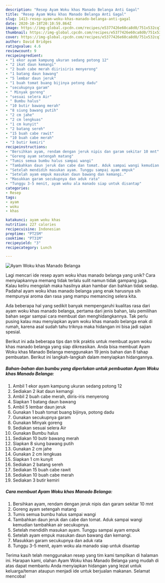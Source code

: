 ```yaml
---
description: "Resep Ayam Woku khas Manado Belanga Anti Gagal"
title: "Resep Ayam Woku khas Manado Belanga Anti Gagal"
slug: 1413-resep-ayam-woku-khas-manado-belanga-anti-gagal
date: 2020-10-18T20:10:59.864Z
image: https://img-global.cpcdn.com/recipes/e5377426e60ca8d0/751x532cq70/ayam-woku-khas-manado-belanga-foto-resep-utama.jpg
thumbnail: https://img-global.cpcdn.com/recipes/e5377426e60ca8d0/751x532cq70/ayam-woku-khas-manado-belanga-foto-resep-utama.jpg
cover: https://img-global.cpcdn.com/recipes/e5377426e60ca8d0/751x532cq70/ayam-woku-khas-manado-belanga-foto-resep-utama.jpg
author: David Bridges
ratingvalue: 4.6
reviewcount: 9
recipeingredient:
- "1 ekor ayam kampung ukuran sedang potong 12"
- "2 ikat daun kemangi"
- "2 buah cabe merah diirisiris menyerong"
- "1 batang daun bawang"
- "5 lembar daun jeruk"
- "1 buah tomat buang bijinya potong dadu"
- "secukupnya garam"
- " Minyak goreng"
- "sesuai selera Air"
- " Bumbu halus"
- "10 butir bawang merah"
- "8 siung bawang putih"
- "2 cm jahe"
- "2 cm lengkuas"
- "1 cm kunyit"
- "2 batang sereh"
- "15 buah cabe rawit"
- "10 buah cabe merah"
- "3 butir kemiri"
recipeinstructions:
- "Bersihkan ayam, rendam dengan jeruk nipis dan garam sekitar 10 mnt"
- "Goreng ayam setengah matang"
- "Tumis semua bumbu halus sampai wangi"
- "Tambahkan daun jeruk dan cabe dan tomat. Aduk sampai wangi kemudian tambahkan air secukupnya."
- "Setelah mendidih masukan ayam. Tunggu sampai ayam empuk"
- "Setelah ayam empuk masukan daun bawang dan kemangi."
- "Masukkan garam secukupnya dan aduk rata"
- "Tunggu 3-5 menit, ayam woku ala manado siap untuk disantap"
categories:
- Resep
tags:
- ayam
- woku
- khas

katakunci: ayam woku khas 
nutrition: 227 calories
recipecuisine: Indonesian
preptime: "PT25M"
cooktime: "PT31M"
recipeyield: "3"
recipecategory: Lunch

---
```



![Ayam Woku khas Manado Belanga](https://img-global.cpcdn.com/recipes/e5377426e60ca8d0/751x532cq70/ayam-woku-khas-manado-belanga-foto-resep-utama.jpg)

Lagi mencari ide resep ayam woku khas manado belanga yang unik? Cara menyiapkannya memang tidak terlalu sulit namun tidak gampang juga. Kalau keliru mengolah maka hasilnya akan hambar dan bahkan tidak sedap. Padahal ayam woku khas manado belanga yang enak harusnya sih mempunyai aroma dan rasa yang mampu memancing selera kita.



Ada beberapa hal yang sedikit banyak mempengaruhi kualitas rasa dari ayam woku khas manado belanga, pertama dari jenis bahan, lalu pemilihan bahan segar sampai cara membuat dan menghidangkannya. Tak perlu pusing kalau mau menyiapkan ayam woku khas manado belanga enak di rumah, karena asal sudah tahu triknya maka hidangan ini bisa jadi sajian spesial.


Berikut ini ada beberapa tips dan trik praktis untuk membuat ayam woku khas manado belanga yang siap dikreasikan. Anda bisa membuat Ayam Woku khas Manado Belanga menggunakan 19 jenis bahan dan 8 tahap pembuatan. Berikut ini langkah-langkah dalam menyiapkan hidangannya.

<!--inarticleads1-->

##### Bahan-bahan dan bumbu yang diperlukan untuk pembuatan Ayam Woku khas Manado Belanga:

1. Ambil 1 ekor ayam kampung ukuran sedang potong 12
1. Sediakan 2 ikat daun kemangi
1. Ambil 2 buah cabe merah, diiris-iris menyerong
1. Siapkan 1 batang daun bawang
1. Ambil 5 lembar daun jeruk
1. Gunakan 1 buah tomat buang bijinya, potong dadu
1. Gunakan secukupnya garam
1. Gunakan  Minyak goreng
1. Sediakan sesuai selera Air
1. Gunakan  Bumbu halus
1. Sediakan 10 butir bawang merah
1. Siapkan 8 siung bawang putih
1. Gunakan 2 cm jahe
1. Gunakan 2 cm lengkuas
1. Siapkan 1 cm kunyit
1. Sediakan 2 batang sereh
1. Sediakan 15 buah cabe rawit
1. Sediakan 10 buah cabe merah
1. Sediakan 3 butir kemiri




<!--inarticleads2-->

##### Cara membuat Ayam Woku khas Manado Belanga:

1. Bersihkan ayam, rendam dengan jeruk nipis dan garam sekitar 10 mnt
1. Goreng ayam setengah matang
1. Tumis semua bumbu halus sampai wangi
1. Tambahkan daun jeruk dan cabe dan tomat. Aduk sampai wangi kemudian tambahkan air secukupnya.
1. Setelah mendidih masukan ayam. Tunggu sampai ayam empuk
1. Setelah ayam empuk masukan daun bawang dan kemangi.
1. Masukkan garam secukupnya dan aduk rata
1. Tunggu 3-5 menit, ayam woku ala manado siap untuk disantap




Terima kasih telah menggunakan resep yang tim kami tampilkan di halaman ini. Harapan kami, olahan Ayam Woku khas Manado Belanga yang mudah di atas dapat membantu Anda menyiapkan hidangan yang lezat untuk keluarga/teman ataupun menjadi ide untuk berjualan makanan. Selamat mencoba!

